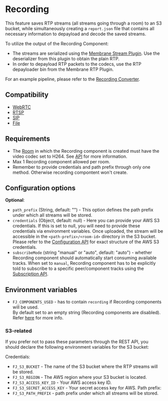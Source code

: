 # Recording
This feature saves RTP streams (all streams going through a room) to an S3 bucket, while simultaneously creating a `report.json` file that contains all necessary information to depayload and decode the saved streams.

To utilize the output of the Recording Component:
* The streams are serialized using the  [Membrane Stream Plugin](https://github.com/membraneframework/membrane_stream_plugin). Use the deserializer from this plugin to obtain the plain RTP.
* In order to depayload RTP packets to the codecs, use the RTP depayloader bin from the Membrane RTP Plugin.

For an example pipeline, please refer to the [Recording Converter](https://github.com/fishjam-dev/recording-converter).

## Compatibility

* [WebRTC](../peers/webrtc.md)
* [RTSP](./rtsp.md)
* [SIP](./sip.md)
* [File](./file.md)

## Requirements

* The [Room](../../introduction/basic_concepts\#room) in which the Recording component is created must have the video codec set to H264.
See [API](../../for_developers/api_reference/rest_api#tag/room/operation/create_room) for more information.
* Max 1 Recording component allowed per room.
* Remember to provide credentials and path prefix through only one method. Otherwise recording compontent won't create.

## Configuration options

**Optional**:

* `path_prefix` (String, default: "") - This option defines the path prefix under which all streams will be stored.
* `credentials` (Object, default: null) - Here you can provide your AWS S3 credentials. 
If this is set to null, you will need to provide these credentials via environment variables.
Once uploaded, the stream will be accessible in the `<path-prefix>/<room-id>` directory in the S3 bucket.
Please refer to the [Configuration API](../../for_developers/api_reference/rest_api#tag/room/operation/add_component) for exact structure of the AWS S3 credentials.
* `subscribeMode` (string "manual" or "auto", default: "auto") - whether Recording component should automatically start consuming available tracks.
When set to `manual`, Recording component has to be explicitly told to subscribe to a specific peer/component tracks using 
the [Subscription API](../../for_developers/api_reference/rest_api#tag/room/operation/subscribe_to).

## Environment variables

* `FJ_COMPONENTS_USED` - has to contain `recording` if Recording components will be used.<br/>
By default set to an empty string (Recording components are disabled).<br/>
Refer [here](../installation.md#environment-variables) for more info.

### S3-related

If you prefer not to pass these parameters through the REST API, you should declare the following environment variables for the S3 bucket:

Credentials:
* `FJ_S3_BUCKET` - The name of the S3 bucket where the RTP streams will be stored.
* `FJ_S3_REGION` - The AWS region where your S3 bucket is located.
* `FJ_S3_ACCESS_KEY_ID` - Your AWS access key ID.
* `FJ_S3_SECRET_ACCESS_KEY` - Your secret access key for AWS. 
Path prefix:
* `FJ_S3_PATH_PREFIX` - path prefix under which all streams will be stored.
